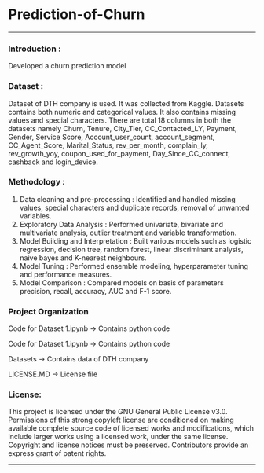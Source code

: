 # Prediction-of-Churn

------
### Introduction :
Developed a churn prediction model

### Dataset : 
Dataset of DTH company is used. It was collected  from Kaggle. Datasets contains both numeric and categorical values. It also contains missing values and special characters. There are total 18 columns in both the datasets namely Churn, Tenure, City_Tier, CC_Contacted_LY, Payment, Gender, Service Score, Account_user_count, account_segment, CC_Agent_Score, Marital_Status, rev_per_month, complain_ly, rev_growth_yoy, coupon_used_for_payment, Day_Since_CC_connect, cashback and login_device.  

### Methodology :
1. Data cleaning and pre-processing : Identified and handled missing values, special characters and duplicate records, removal of unwanted variables.
2. Exploratory Data Analysis : Performed univariate, bivariate and multivariate analysis, outlier treatment and variable transformation. 
3. Model Building and Interpretation : Built various models such as logistic regression, decision tree, random forest, linear discriminant analysis, naive bayes and K-nearest neighbours. 
4. Model Tuning : Performed ensemble modeling, hyperparameter tuning and performance measures. 
5. Model Comparison : Compared models on basis of parameters precision, recall, accuracy, AUC and F-1 score. 

### Project Organization

Code for Dataset 1.ipynb   -> Contains python code 

Code for Dataset 1.ipynb   -> Contains python code

Datasets                   -> Contains data of DTH company

LICENSE.MD                 -> License file 

### License: 
This project is licensed under the GNU General Public License v3.0. Permissions of this strong copyleft license are conditioned on making available complete source code of licensed works and modifications, which include larger works using a licensed work, under the same license. Copyright and license notices must be preserved. Contributors provide an express grant of patent rights.

------
